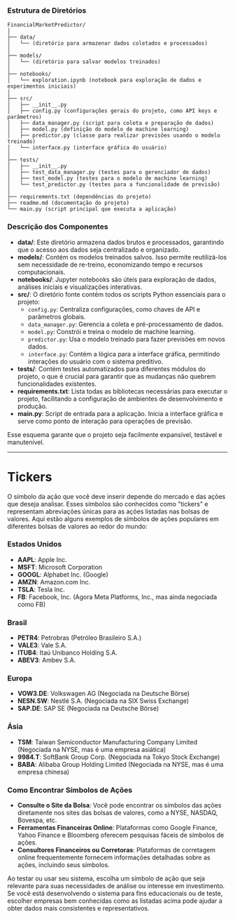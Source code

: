 ### Estrutura de Diretórios

```
FinancialMarketPredictor/
│
├── data/
│   └── (diretório para armazenar dados coletados e processados)
│
├── models/
│   └── (diretório para salvar modelos treinados)
│
├── notebooks/
│   └── exploration.ipynb (notebook para exploração de dados e experimentos iniciais)
│
├── src/
│   ├── __init__.py
│   ├── config.py (configurações gerais do projeto, como API keys e parâmetros)
│   ├── data_manager.py (script para coleta e preparação de dados)
│   ├── model.py (definição do modelo de machine learning)
│   ├── predictor.py (classe para realizar previsões usando o modelo treinado)
│   └── interface.py (interface gráfica do usuário)
│
├── tests/
│   ├── __init__.py
│   ├── test_data_manager.py (testes para o gerenciador de dados)
│   ├── test_model.py (testes para o modelo de machine learning)
│   └── test_predictor.py (testes para a funcionalidade de previsão)
│
├── requirements.txt (dependências do projeto)
├── readme.md (documentação do projeto)
└── main.py (script principal que executa a aplicação)
```

### Descrição dos Componentes

- **data/**: Este diretório armazena dados brutos e processados, garantindo que o acesso aos dados seja centralizado e organizado.
- **models/**: Contém os modelos treinados salvos. Isso permite reutilizá-los sem necessidade de re-treino, economizando tempo e recursos computacionais.
- **notebooks/**: Jupyter notebooks são úteis para exploração de dados, análises iniciais e visualizações interativas.
- **src/**: O diretório fonte contém todos os scripts Python essenciais para o projeto:
  - `config.py`: Centraliza configurações, como chaves de API e parâmetros globais.
  - `data_manager.py`: Gerencia a coleta e pré-processamento de dados.
  - `model.py`: Constrói e treina o modelo de machine learning.
  - `predictor.py`: Usa o modelo treinado para fazer previsões em novos dados.
  - `interface.py`: Contém a lógica para a interface gráfica, permitindo interações do usuário com o sistema preditivo.
- **tests/**: Contém testes automatizados para diferentes módulos do projeto, o que é crucial para garantir que as mudanças não quebrem funcionalidades existentes.
- **requirements.txt**: Lista todas as bibliotecas necessárias para executar o projeto, facilitando a configuração de ambientes de desenvolvimento e produção.
- **main.py**: Script de entrada para a aplicação. Inicia a interface gráfica e serve como ponto de interação para operações de previsão.


Esse esquema garante que o projeto seja facilmente expansível, testável e manutenível.

---

# Tickers

O símbolo da ação que você deve inserir depende do mercado e das ações que deseja analisar. Esses símbolos são conhecidos como "tickers" e representam abreviações únicas para as ações listadas nas bolsas de valores. Aqui estão alguns exemplos de símbolos de ações populares em diferentes bolsas de valores ao redor do mundo:

### Estados Unidos
- **AAPL**: Apple Inc.
- **MSFT**: Microsoft Corporation
- **GOOGL**: Alphabet Inc. (Google)
- **AMZN**: Amazon.com Inc.
- **TSLA**: Tesla Inc.
- **FB**: Facebook, Inc. (Agora Meta Platforms, Inc., mas ainda negociada como FB)

### Brasil
- **PETR4**: Petrobras (Petróleo Brasileiro S.A.)
- **VALE3**: Vale S.A.
- **ITUB4**: Itaú Unibanco Holding S.A.
- **ABEV3**: Ambev S.A.

### Europa
- **VOW3.DE**: Volkswagen AG (Negociada na Deutsche Börse)
- **NESN.SW**: Nestlé S.A. (Negociada na SIX Swiss Exchange)
- **SAP.DE**: SAP SE (Negociada na Deutsche Börse)

### Ásia
- **TSM**: Taiwan Semiconductor Manufacturing Company Limited (Negociada na NYSE, mas é uma empresa asiática)
- **9984.T**: SoftBank Group Corp. (Negociada na Tokyo Stock Exchange)
- **BABA**: Alibaba Group Holding Limited (Negociada na NYSE, mas é uma empresa chinesa)

### Como Encontrar Símbolos de Ações
- **Consulte o Site da Bolsa**: Você pode encontrar os símbolos das ações diretamente nos sites das bolsas de valores, como a NYSE, NASDAQ, Bovespa, etc.
- **Ferramentas Financeiras Online**: Plataformas como Google Finance, Yahoo Finance e Bloomberg oferecem pesquisas fáceis de símbolos de ações.
- **Consultores Financeiros ou Corretoras**: Plataformas de corretagem online frequentemente fornecem informações detalhadas sobre as ações, incluindo seus símbolos.

Ao testar ou usar seu sistema, escolha um símbolo de ação que seja relevante para suas necessidades de análise ou interesse em investimento. Se você está desenvolvendo o sistema para fins educacionais ou de teste, escolher empresas bem conhecidas como as listadas acima pode ajudar a obter dados mais consistentes e representativos.